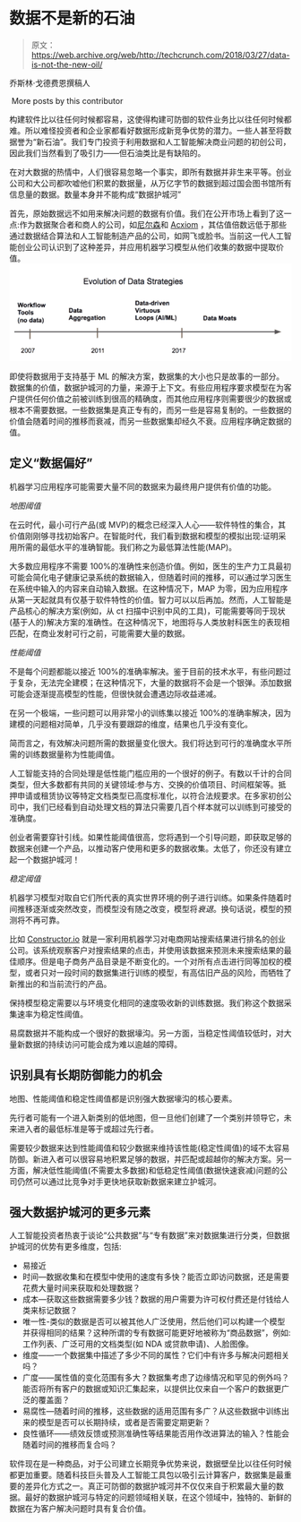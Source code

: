 # 数据不是新的石油

> 原文：<https://web.archive.org/web/http://techcrunch.com/2018/03/27/data-is-not-the-new-oil/>

乔斯林·戈德费恩撰稿人

 More posts by this contributor

构建软件比以往任何时候都容易，这使得构建可防御的软件业务比以往任何时候都难。所以难怪投资者和企业家都看好数据形成新竞争优势的潜力。一些人甚至将数据誉为“新石油”。我们专门投资于利用数据和人工智能解决商业问题的初创公司，因此我们当然看到了吸引力——但石油类比是有缺陷的。

在对大数据的热情中，人们很容易忽略一个事实，即所有数据并非生来平等。创业公司和大公司都吹嘘他们积累的数据量，从万亿字节的数据到超过国会图书馆所有信息量的数据。数量本身并不能构成“数据护城河”

首先，原始数据远不如用来解决问题的数据有价值。我们在公开市场上看到了这一点:作为数据聚合者和商人的公司，如[尼尔森](https://web.archive.org/web/20230330232920/http://www.nielsen.com/us/en.html)和 [Acxiom](https://web.archive.org/web/20230330232920/https://www.acxiom.com/) ，其估值倍数远低于那些通过数据结合算法和人工智能制造产品的公司，如网飞或脸书。当前这一代人工智能创业公司认识到了这种差异，并应用机器学习模型从他们收集的数据中提取价值。![](img/74e10a5c62e35f472f04bf0c6a6bfa86.png)

即使将数据用于支持基于 ML 的解决方案，数据集的大小也只是故事的一部分。数据集的价值，数据护城河的力量，来源于上下文。有些应用程序要求模型在为客户提供任何价值之前被训练到很高的精确度，而其他应用程序则需要很少的数据或根本不需要数据。一些数据集是真正专有的，而另一些是容易复制的。一些数据的价值会随着时间的推移而衰减，而另一些数据集却经久不衰。应用程序确定数据的值。

## **定义“数据偏好”**

机器学习应用程序可能需要大量不同的数据来为最终用户提供有价值的功能。

*地图阈值*

在云时代，最小可行产品(或 MVP)的概念已经深入人心——软件特性的集合，其价值刚刚够寻找初始客户。在智能时代，我们看到数据和模型的模拟出现:证明采用所需的最低水平的准确智能。我们称之为最低算法性能(MAP)。

大多数应用程序不需要 100%的准确性来创造价值。例如，医生的生产力工具最初可能会简化电子健康记录系统的数据输入，但随着时间的推移，可以通过学习医生在系统中输入的内容来自动输入数据。在这种情况下，MAP 为零，因为应用程序从第一天起就具有仅基于软件特性的价值。智力可以以后再加。然而，人工智能是产品核心的解决方案(例如，从 ct 扫描中识别中风的工具)，可能需要等同于现状(基于人的)解决方案的准确性。在这种情况下，地图将与人类放射科医生的表现相匹配，在商业发射可行之前，可能需要大量的数据。

*性能阈值*

不是每个问题都能以接近 100%的准确率解决。鉴于目前的技术水平，有些问题过于复杂，无法完全建模；在这种情况下，大量的数据将不会是一个银弹。添加数据可能会逐渐提高模型的性能，但很快就会遭遇边际收益递减。

在另一个极端，一些问题可以用非常小的训练集以接近 100%的准确率解决，因为建模的问题相对简单，几乎没有要跟踪的维度，结果也几乎没有变化。

简而言之，有效解决问题所需的数据量变化很大。我们将达到可行的准确度水平所需的训练数据量称为性能阈值。

人工智能支持的合同处理是低性能门槛应用的一个很好的例子。有数以千计的合同类型，但大多数都有共同的关键领域:参与方、交换的价值项目、时间框架等。抵押申请或租赁协议等特定文档类型已高度标准化，以符合法规要求。在多家初创公司中，我们已经看到自动处理文档的算法只需要几百个样本就可以训练到可接受的准确度。

创业者需要穿针引线。如果性能阈值很高，您将遇到一个引导问题，即获取足够的数据来创建一个产品，以推动客户使用和更多的数据收集。太低了，你还没有建立起一个数据护城河！

*稳定阈值*

机器学习模型对取自它们所代表的真实世界环境的例子进行训练。如果条件随着时间推移逐渐或突然改变，而模型没有随之改变，模型将*衰退*。换句话说，模型的预测将不再可靠。

比如 [Constructor.io](https://web.archive.org/web/20230330232920/https://constructor.io/) 就是一家利用机器学习对电商网站搜索结果进行排名的创业公司。该系统观察客户对搜索结果的点击，并使用该数据来预测未来搜索结果的最佳顺序。但是电子商务产品目录是不断变化的。一个对所有点击进行同等加权的模型，或者只对一段时间的数据集进行训练的模型，有高估旧产品的风险，而牺牲了新推出的和当前流行的产品。

保持模型稳定需要以与环境变化相同的速度吸收新的训练数据。我们称这个数据采集速率为稳定性阈值。

易腐数据并不能构成一个很好的数据壕沟。另一方面，当稳定性阈值较低时，对大量新数据的持续访问可能会成为难以逾越的障碍。

## **识别具有长期防御能力的机会**

地图、性能阈值和稳定性阈值都是识别强大数据壕沟的核心要素。

先行者可能有一个进入新类别的低地图，但一旦他们创建了一个类别并领导它，未来进入者的最低标准是等于或超过先行者。

需要较少数据来达到性能阈值和较少数据来维持该性能(稳定性阈值)的域不太容易防御。新进入者可以很容易地积累足够的数据，并匹配或超越你的解决方案。另一方面，解决低性能阈值(不需要太多数据)和低稳定性阈值(数据快速衰减)问题的公司仍然可以通过比竞争对手更快地获取新数据来建立护城河。

## **强大数据护城河的更多元素**

人工智能投资者热衷于谈论“公共数据”与“专有数据”来对数据集进行分类，但数据护城河的优势有更多维度，包括:

*   易接近
*   时间—数据收集和在模型中使用的速度有多快？能否立即访问数据，还是需要花费大量时间来获取和处理数据？
*   成本—获取这些数据需要多少钱？数据的用户需要为许可权付费还是付钱给人类来标记数据？
*   唯一性-类似的数据是否可以被其他人广泛使用，然后他们可以构建一个模型并获得相同的结果？这种所谓的专有数据可能更好地被称为“商品数据”，例如:工作列表、广泛可用的文档类型(如 NDA 或贷款申请)、人脸图像。
*   维度——一个数据集中描述了多少不同的属性？它们中有许多与解决问题相关吗？
*   广度——属性值的变化范围有多大？数据集考虑了边缘情况和罕见的例外吗？能否将所有客户的数据或知识汇集起来，以提供比仅来自一个客户的数据更广泛的覆盖面？
*   易腐性—随着时间的推移，这些数据的适用范围有多广？从这些数据中训练出来的模型是否可以长期持续，或者是否需要定期更新？
*   良性循环——绩效反馈或预测准确性等结果能否用作改进算法的输入？性能会随着时间的推移而复合吗？

软件现在是一种商品，对于公司建立长期竞争优势来说，数据壁垒比以往任何时候都更加重要。随着科技巨头普及人工智能工具包以吸引云计算客户，数据集是最重要的差异化方式之一。真正可防御的数据护城河并不仅仅来自于积累最大量的数据。最好的数据护城河与特定的问题领域相关联，在这个领域中，独特的、新鲜的数据在为客户解决问题时具有复合价值。
